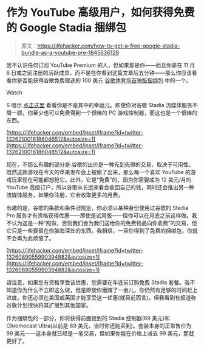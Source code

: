 # 作为 YouTube 高级用户，如何获得免费的 Google Stadia 捆绑包

> 原文：<https://lifehacker.com/how-to-get-a-free-google-stadia-bundle-as-a-youtube-pre-1845636128>

我不认识任何订阅 YouTube Premium 的人，但如果那是你——而且你是在 11 月 6 日或之前注册的活跃成员，而不是在你看到这篇文章后五分钟——那么你应该看看你是否能获得谷歌免费赠送的 100 美元 [谷歌体育场首映版捆绑包](https://store.google.com/us/product/stadia) 中的一个。

Watch

S 暗示 [点击这里](https://stadia.google.com/SdFGljSduV5z) 看看你是不是其中的幸运儿。即使你对谷歌 Stadia 流媒体服务不屑一顾，你至少也可以免费得到一个很棒的 PC 游戏控制器，而这也是一个很棒的东西。

 [https://lifehacker.com/embed/inset/iframe?id=twitter-1326210016186048512&autosize=1](https://lifehacker.com/embed/inset/iframe?id=twitter-1326210016186048512&autosize=1) 

现在，不那么有趣的部分是:谷歌的出价是一种先到先得的交易，取决于可用性。既然这款游戏在今天的苹果发布会上被偷了出来，那么每一个喜欢 YouTube 的游戏玩家现在可能都想抢它。此外，它是“免费”的，因为你需要成为 12 美元/月的 YouTube 高级订户，所以谷歌从长远来看会收回自己的钱，同时还会推出另一种流媒体服务，如果你注册，它会收取更多的月费。

有趣的是，谷歌的条款和条件*还*规定，你必须以某种身份使用过谷歌的 Stadia Pro 服务才有资格获得优惠——即使是试用版——但你可以在月底之前这样做。我不认为这是一种“照做，否则我们会为我们送给你的免费物品向你收费”的交易，但它只是一些要留在你脑海深处的东西。我相信，一旦你得到了免费的捆绑包，你就不会再为此烦恼了。

 [https://lifehacker.com/embed/inset/iframe?id=twitter-1326089055990394882&autosize=1](https://lifehacker.com/embed/inset/iframe?id=twitter-1326089055990394882&autosize=1) 

请注意，如果您有资格享受该优惠，您需要在年底前订购免费 Stadia 套餐。我不知道你为什么不立即这么做，但是即使你磨蹭了一会儿，你仍然有足够的时间赶上进度。你还必须在美国或英国才能享受这一优惠(就目前而言)，但我看到有报道称谷歌计划很快将其扩展到其他国家。

作为捆绑包的一部分，你将获得前面提到的 Stadia 控制器(69 美元)和 Chromecast Ultra(以前是 69 美元，当时你还能买到)。套装本身的正常售价为 99 美元——这本身就已经是一笔交易，但如果你能在价格上减去 99 美元，那就更好了。